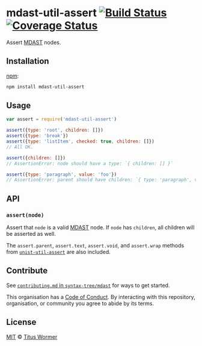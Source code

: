 # mdast-util-assert [![Build Status][travis-badge]][travis] [![Coverage Status][codecov-badge]][codecov]

Assert [MDAST][] nodes.

## Installation

[npm][]:

```bash
npm install mdast-util-assert
```

## Usage

```javascript
var assert = require('mdast-util-assert')

assert({type: 'root', children: []})
assert({type: 'break'})
assert({type: 'listItem', checked: true, children: []})
// All OK.

assert({children: []})
// AssertionError: node should have a type: `{ children: [] }`

assert({type: 'paragraph', value: 'foo'})
// AssertionError: parent should have children: `{ type: 'paragraph', value: 'foo' }`
```

## API

### `assert(node)`

Assert that `node` is a valid [MDAST][] node.  If `node` has `children`,
all children will be asserted as well.

The `assert.parent`, `assert.text`, `assert.void`, and `assert.wrap`
methods from [`unist-util-assert`][unist-util-assert] are also included.

## Contribute

See [`contributing.md` in `syntax-tree/mdast`][contributing] for ways to get
started.

This organisation has a [Code of Conduct][coc].  By interacting with this
repository, organisation, or community you agree to abide by its terms.

## License

[MIT][license] © [Titus Wormer][author]

<!-- Definitions -->

[travis-badge]: https://img.shields.io/travis/syntax-tree/mdast-util-assert.svg

[travis]: https://travis-ci.org/syntax-tree/mdast-util-assert

[codecov-badge]: https://img.shields.io/codecov/c/github/syntax-tree/mdast-util-assert.svg

[codecov]: https://codecov.io/github/syntax-tree/mdast-util-assert

[npm]: https://docs.npmjs.com/cli/install

[license]: license

[author]: https://wooorm.com

[mdast]: https://github.com/syntax-tree/mdast

[unist-util-assert]: https://github.com/syntax-tree/unist-util-assert

[contributing]: https://github.com/syntax-tree/mdast/blob/master/contributing.md

[coc]: https://github.com/syntax-tree/mdast/blob/master/code-of-conduct.md
